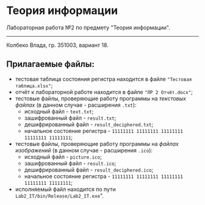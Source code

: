 # Теория информации
Лабораторная работа №2 по предмету "Теория информации".
<hr>
Колбеко Влада, гр. 351003, вариант 18.

## Прилагаемые файлы:
- тестовая таблица состояния регистра находится в файле `"Тестовая таблица.xlsx"`;
- отчёт к лабораторной работе находится в файле `"ЛР 2 Отчёт.docx"`;
- тестовые файлы, проверяющие работу программы на _текстовых файлах_ (в данном случае - расширения `.txt`):
  * исходный файл - `text.txt`;
  * зашифрованный файл - `result.txt`;
  * дешифрированный файл - `result_deciphered.txt`;
  * начальное состояние регистра - `11111111 11111111 11111111 11111111 11111111`;
- тестовые файлы, проверяющие работу программы на _файлах изображений_ (в данном случае - расширения `.ico`):
  * исходный файл - `picture.ico`;
  * зашифрованный файл - `result.ico`;
  * дешифрированный файл - `result_deciphered.ico`;
  * начальное состояние регистра - `11111111 11111111 11111111 11111111 11111111`;
- исполняемый файл находится по пути `Lab2_IT/bin/Release/Lab2_IT.exe`".
